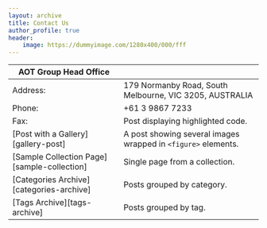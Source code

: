 ```yaml
---
layout: archive
title: Contact Us
author_profile: true
header:
    image: https://dummyimage.com/1280x400/000/fff
---
```


| AOT Group Head Office                       |                                          |
| ------------------------------------------- | ----------------------------------------------------- |
| Address: | 179 Normanby Road, South Melbourne, VIC 3205, AUSTRALIA |
| Phone: | +61 3 9867 7233 |
| Fax: | Post displaying highlighted code. |
| [Post with a Gallery][gallery-post] | A post showing several images wrapped in `<figure>` elements. |
| [Sample Collection Page][sample-collection] | Single page from a collection. |
| [Categories Archive][categories-archive] | Posts grouped by category. |
| [Tags Archive][tags-archive] | Posts grouped by tag. |
